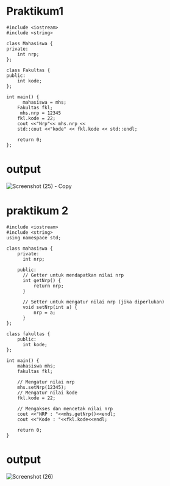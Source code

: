 # Praktikum1
```
#include <iostream>
#include <string>

class Mahasiswa {
private:
    int nrp;
};

class Fakultas {
public:
    int kode;
}; 

int main() {
      mahasiswa = mhs;
    Fakultas fkl;
     mhs.nrp = 12345
    fkl.kode = 22;
    cout <<"Nrp"<< mhs.nrp <<
    std::cout <<"kode" << fkl.kode << std::endl;

    return 0;
};
```
# output
![Screenshot (25) - Copy](https://github.com/fanitaanggraeni/tugaslab/assets/156992694/cda9d5db-cc5f-4178-9777-5d0e6de9157f)

# praktikum 2
```
#include <iostream>
#include <string>
using namespace std;

class mahasiswa {
    private:
      int nrp;

    public:
      // Getter untuk mendapatkan nilai nrp
      int getNrp() {
          return nrp;
      }

      // Setter untuk mengatur nilai nrp (jika diperlukan)
      void setNrp(int a) {
          nrp = a;
      }
};
 
class fakultas {
    public:
      int kode;
};

int main() {
    mahasiswa mhs;
    fakultas fkl;

    // Mengatur nilai nrp
    mhs.setNrp(12345);
    // Mengatur nilai kode
    fkl.kode = 22;

    // Mengakses dan mencetak nilai nrp
    cout <<"NRP : "<<mhs.getNrp()<<endl;
    cout <<"Kode : "<<fkl.kode<<endl;

    return 0;
}
```
# output
![Screenshot (26)](https://github.com/fanitaanggraeni/tugaslab/assets/156992694/e4cd37bc-c575-4413-9357-e2bf5fde09bd)

